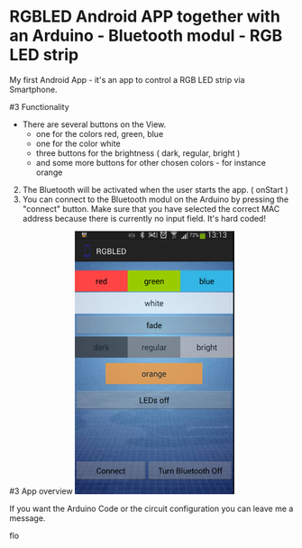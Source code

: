RGBLED Android APP together with an Arduino - Bluetooth modul - RGB LED strip
======

My first Android App - it's an app to control a RGB LED strip via Smartphone. 


#3 Functionality
* There are several buttons on the View. 
    - one for the colors red, green, blue
    - one for the color white
    - three buttons for the brightness ( dark, regular, bright ) 
    - and some more buttons for other chosen colors - for instance orange
2. The Bluetooth will be activated when the user starts the app. ( onStart )
3. You can connect to the Bluetooth modul on the Arduino by pressing the "connect" button. Make sure that you have selected the correct MAC address because there is currently no input field. It's hard coded!

#3 App overview
![alt text](https://github.com/fLooojava/RGBLED/blob/master/src/images/Screenshot%20from%202014-07-07%2013:15:38.png?raw=true "App Overview")

If you want the Arduino Code or the  circuit configuration you can leave me a message.

flo


